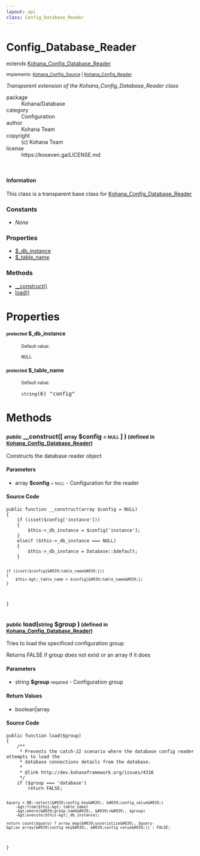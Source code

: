 ```yaml
---
layout: api
class: Config_Database_Reader
---
```

<h1>Config_Database_Reader</h1>
extends <a href='/documentation/api/Kohana_Config_Database_Reader'>Kohana_Config_Database_Reader</a>
<br />
<p class='interfaces'>
<small>Implements: <a href='/documentation/api/Kohana_Config_Source'>Kohana_Config_Source</a> | <a href='/documentation/api/Kohana_Config_Reader'>Kohana_Config_Reader</a></small>
</p>
<p>
<i><p>Transparent extension of the Kohana_Config_Database_Reader class</p>
</i>
</p>
<dl class='tags'>
<dt>package</dt>
<dd>Kohana/Database</dd>
<dt>category</dt>
<dd>Configuration</dd>
<dt>author</dt>
<dd>Kohana Team</dd>
<dt>copyright</dt>
<dd>(c) Kohana Team</dd>
<dt>license</dt>
<dd>https://koseven.ga/LICENSE.md</dd>
</dl>
<br />
<div class='callout-block callout-info'>
<div class='icon-holder'>
<i class='fas fa-info-circle'></i>
</div>
<div class='content'>
<h4 class='callout-title'>Information</h4>
<p>This class is a transparent base class for <a href='/documentation/api/Kohana_Config_Database_Reader'>Kohana_Config_Database_Reader</a></p>
</div>
</div>
<div class='toc row d-none d-sm-flex d-md-flex d-lg-flex d-xl-flex'>
<div class='constants col-4'>
<h3>Constants</h3>
<ul>
<li>
<em>None</em>
</li>
</ul>
</div>
<div class='properties col-4'>
<h3>Properties</h3>
<ul>
<li>
<a href="#property-_db_instance">$_db_instance</a>
</li>
<li>
<a href="#property-_table_name">$_table_name</a>
</li>
</ul>
</div>
<div class='methods col-4'>
<h3>Methods</h3>
<ul>
<li>
<a href="#__construct">__construct()</a>
</li>
<li>
<a href="#load">load()</a>
</li>

</ul>
</div>
</div>
<h1 id='properties'>Properties</h1>
<div class='properties'>
<dl>
<dt>
<h4 id='property-_db_instance'><small>protected</small>  <span class='blue'></span> $_db_instance</h4>
</dt>
<dd>
 </dd>
<dd>
 </dd>
<dd>
<small>Default value:</small>
<br />
 <pre class="debug"><small>NULL</small></pre></dd>
<dt>
<h4 id='property-_table_name'><small>protected</small>  <span class='blue'></span> $_table_name</h4>
</dt>
<dd>
 </dd>
<dd>
 </dd>
<dd>
<small>Default value:</small>
<br />
 <pre class="debug"><small>string</small><span>(6)</span> "config"</pre></dd>
</dl>
</div>
<h1 id='methods'>Methods</h1>
<div class='methods'>

<div class='method'>
<h3 id="__construct"><small>public</small>  __construct([ <small>array</small> <span class="param" title="Configuration for the reader">$config</span> <small>= <small>NULL</small></small> ] )<small> (defined in <a href='/documentation/api/Kohana_Config_Database_Reader'>Kohana_Config_Database_Reader</a>)</small></h3>
<div class='description'><p>Constructs the database reader object</p>
</div>
<h4>Parameters</h4>
<ul>
<li>
 <span class="blue">array </span><strong> $config</strong> <small> = <small>NULL</small></small> - Configuration for the reader</li>
</ul>
<div class="method-source">
<h4>Source Code</h4>
<pre>
<code class="language-php">public function __construct(array $config = NULL)
{
	if (isset($config[&#039;instance&#039;]))
	{
		$this-&gt;_db_instance = $config[&#039;instance&#039;];
	}
	elseif ($this-&gt;_db_instance === NULL)
	{
		$this-&gt;_db_instance = Database::$default;
	}

	if (isset($config[&#039;table_name&#039;]))
	{
		$this-&gt;_table_name = $config[&#039;table_name&#039;];
	}
}</code>
</pre>
</div>
</div>

<div class='method'>
<h3 id="load"><small>public</small>  load(<small>string</small> <span class="param" title="Configuration group">$group</span> )<small> (defined in <a href='/documentation/api/Kohana_Config_Database_Reader'>Kohana_Config_Database_Reader</a>)</small></h3>
<div class='description'><p>Tries to load the specificed configuration group</p>

<p>Returns FALSE if group does not exist or an array if it does</p>
</div>
<h4>Parameters</h4>
<ul>
<li>
 <span class="blue">string </span><strong> $group</strong> <small>required</small> - Configuration group</li>
</ul>
<h4>Return Values</h4>
<ul class='return'>
<li>
<span class='blue'>boolean|array</span>  
</li></ul>
<div class="method-source">
<h4>Source Code</h4>
<pre>
<code class="language-php">public function load($group)
{
	/**
	 * Prevents the catch-22 scenario where the database config reader attempts to load the 
	 * database connections details from the database.
	 *
	 * @link http://dev.kohanaframework.org/issues/4316
	 */
	if ($group === &#039;database&#039;)
		return FALSE;

	$query = DB::select(&#039;config_key&#039;, &#039;config_value&#039;)
		-&gt;from($this-&gt;_table_name)
		-&gt;where(&#039;group_name&#039;, &#039;=&#039;, $group)
		-&gt;execute($this-&gt;_db_instance);

	return count($query) ? array_map(&#039;unserialize&#039;, $query-&gt;as_array(&#039;config_key&#039;, &#039;config_value&#039;)) : FALSE;
}</code>
</pre>
</div>
</div>
</div>